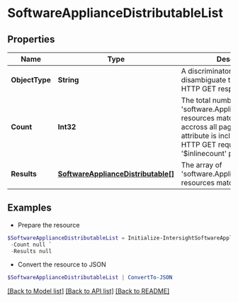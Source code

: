 # SoftwareApplianceDistributableList
## Properties

Name | Type | Description | Notes
------------ | ------------- | ------------- | -------------
**ObjectType** | **String** | A discriminator value to disambiguate the schema of a HTTP GET response body. | 
**Count** | **Int32** | The total number of &#39;software.ApplianceDistributable&#39; resources matching the request, accross all pages. The &#39;Count&#39; attribute is included when the HTTP GET request includes the &#39;$inlinecount&#39; parameter. | [optional] 
**Results** | [**SoftwareApplianceDistributable[]**](SoftwareApplianceDistributable.md) | The array of &#39;software.ApplianceDistributable&#39; resources matching the request. | [optional] 

## Examples

- Prepare the resource
```powershell
$SoftwareApplianceDistributableList = Initialize-IntersightSoftwareApplianceDistributableList  -ObjectType null `
 -Count null `
 -Results null
```

- Convert the resource to JSON
```powershell
$SoftwareApplianceDistributableList | ConvertTo-JSON
```

[[Back to Model list]](../README.md#documentation-for-models) [[Back to API list]](../README.md#documentation-for-api-endpoints) [[Back to README]](../README.md)

